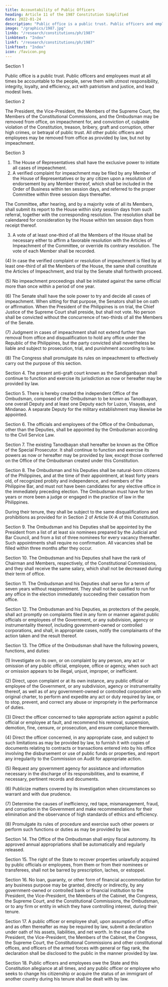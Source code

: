 ```yaml
---
title: Accountability of Public Officers
heading: Article 11 of the 1987 Constitution Simplified
date: 2022-01-24
description: "Public office is a public trust. Public officers and employees must at all times be accountable to the people, serve them with utmost responsibility, integrity, loyalty, and efficiency, act with patriotism and justice, and lead modest lives."
image: "/graphics/1987.jpg"
linkb: "/research/constitutions/ph/1987"
linkbtext: "Index"
linkf: "/research/constitutions/ph/1987"
linkftext: "Index"
icon: /favicon.png
---
```



Section 1

Public office is a public trust. Public officers and employees must at all times be accountable to the people, serve them with utmost responsibility, integrity, loyalty, and efficiency, act with patriotism and justice, and lead modest lives.

Section 2

The President, the Vice-President, the Members of the Supreme Court, the Members of the Constitutional Commissions, and the Ombudsman may be removed from office, on impeachment for, and conviction of, culpable violation of the Constitution, treason, bribery, graft and corruption, other high crimes, or betrayal of public trust. All other public officers and employees may be removed from office as provided by law, but not by impeachment.

Section 3

1. The House of Representatives shall have the exclusive power to initiate all cases of impeachment.
2. A verified complaint for impeachment may be filed by any Member of the House of Representatives or by any citizen upon a resolution of endorsement by any Member thereof, which shall be included in the Order of Business within ten session days, and referred to the proper Committee within three session days thereafter. 

The Committee, after hearing, and by a majority vote of all its Members, shall submit its report to the House within sixty session days from such referral, together with the corresponding resolution. The resolution shall be calendared for consideration by the House within ten session days from receipt thereof.

3. A vote of at least one-third of all the Members of the House shall be necessary either to affirm a favorable resolution with the Articles of Impeachment of the Committee, or override its contrary resolution. The vote of each Member shall be recorded.

(4) In case the verified complaint or resolution of impeachment is filed by at least one-third of all the Members of the House, the same shall constitute the Articles of Impeachment, and trial by the Senate shall forthwith proceed.

(5) No impeachment proceedings shall be initiated against the same official more than once within a period of one year.

(6) The Senate shall have the sole power to try and decide all cases of impeachment. When sitting for that purpose, the Senators shall be on oath or affirmation. When the President of the Philippines is on trial, the Chief Justice of the Supreme Court shall preside, but shall not vote. No person shall be convicted without the concurrence of two-thirds of all the Members of the Senate.

(7) Judgment in cases of impeachment shall not extend further than removal from office and disqualification to hold any office under the Republic of the Philippines, but the party convicted shall nevertheless be liable and subject to prosecution, trial, and punishment according to law.

(8) The Congress shall promulgate its rules on impeachment to effectively carry out the purpose of this section.

Section 4. The present anti-graft court known as the Sandiganbayan shall continue to function and exercise its jurisdiction as now or hereafter may be provided by law.

Section 5. There is hereby created the independent Office of the Ombudsman, composed of the Ombudsman to be known as Tanodbayan, one overall Deputy and at least one Deputy each for Luzon, Visayas, and Mindanao. A separate Deputy for the military establishment may likewise be appointed.

Section 6. The officials and employees of the Office of the Ombudsman, other than the Deputies, shall be appointed by the Ombudsman according to the Civil Service Law.

Section 7. The existing Tanodbayan shall hereafter be known as the Office of the Special Prosecutor. It shall continue to function and exercise its powers as now or hereafter may be provided by law, except those conferred on the Office of the Ombudsman created under this Constitution.

Section 8. The Ombudsman and his Deputies shall be natural-born citizens of the Philippines, and at the time of their appointment, at least forty years old, of recognized probity and independence, and members of the Philippine Bar, and must not have been candidates for any elective office in the immediately preceding election. The Ombudsman must have for ten years or more been a judge or engaged in the practice of law in the Philippines.

During their tenure, they shall be subject to the same disqualifications and prohibitions as provided for in Section 2 of Article IX-A of this Constitution.

Section 9. The Ombudsman and his Deputies shall be appointed by the President from a list of at least six nominees prepared by the Judicial and Bar Council, and from a list of three nominees for every vacancy thereafter. Such appointments shall require no confirmation. All vacancies shall be filled within three months after they occur.

Section 10. The Ombudsman and his Deputies shall have the rank of Chairman and Members, respectively, of the Constitutional Commissions, and they shall receive the same salary, which shall not be decreased during their term of office.

Section 11. The Ombudsman and his Deputies shall serve for a term of seven years without reappointment. They shall not be qualified to run for any office in the election immediately succeeding their cessation from office.

Section 12. The Ombudsman and his Deputies, as protectors of the people, shall act promptly on complaints filed in any form or manner against public officials or employees of the Government, or any subdivision, agency or instrumentality thereof, including government-owned or controlled corporations, and shall, in appropriate cases, notify the complainants of the action taken and the result thereof.

Section 13. The Office of the Ombudsman shall have the following powers, functions, and duties:

(1) Investigate on its own, or on complaint by any person, any act or omission of any public official, employee, office or agency, when such act or omission appears to be illegal, unjust, improper, or inefficient.

(2) Direct, upon complaint or at its own instance, any public official or employee of the Government, or any subdivision, agency or instrumentality thereof, as well as of any government-owned or controlled corporation with original charter, to perform and expedite any act or duty required by law, or to stop, prevent, and correct any abuse or impropriety in the performance of duties.

(3) Direct the officer concerned to take appropriate action against a public official or employee at fault, and recommend his removal, suspension, demotion, fine, censure, or prosecution, and ensure compliance therewith.

(4) Direct the officer concerned, in any appropriate case, and subject to such limitations as may be provided by law, to furnish it with copies of documents relating to contracts or transactions entered into by his office involving the disbursement or use of public funds or properties, and report any irregularity to the Commission on Audit for appropriate action.

(5) Request any government agency for assistance and information necessary in the discharge of its responsibilities, and to examine, if necessary, pertinent records and documents.

(6) Publicize matters covered by its investigation when circumstances so warrant and with due prudence.

(7) Determine the causes of inefficiency, red tape, mismanagement, fraud, and corruption in the Government and make recommendations for their elimination and the observance of high standards of ethics and efficiency.

(8) Promulgate its rules of procedure and exercise such other powers or perform such functions or duties as may be provided by law.

Section 14. The Office of the Ombudsman shall enjoy fiscal autonomy. Its approved annual appropriations shall be automatically and regularly released.

Section 15. The right of the State to recover properties unlawfully acquired by public officials or employees, from them or from their nominees or transferees, shall not be barred by prescription, laches, or estoppel.

Section 16. No loan, guaranty, or other form of financial accommodation for any business purpose may be granted, directly or indirectly, by any government-owned or controlled bank or financial institution to the President, the Vice-President, the Members of the Cabinet, the Congress, the Supreme Court, and the Constitutional Commissions, the Ombudsman, or to any firm or entity in which they have controlling interest, during their tenure.

Section 17. A public officer or employee shall, upon assumption of office and as often thereafter as may be required by law, submit a declaration under oath of his assets, liabilities, and net worth. In the case of the President, the Vice-President, the Members of the Cabinet, the Congress, the Supreme Court, the Constitutional Commissions and other constitutional offices, and officers of the armed forces with general or flag rank, the declaration shall be disclosed to the public in the manner provided by law.

Section 18. Public officers and employees owe the State and this Constitution allegiance at all times, and any public officer or employee who seeks to change his citizenship or acquire the status of an immigrant of another country during his tenure shall be dealt with by law.
